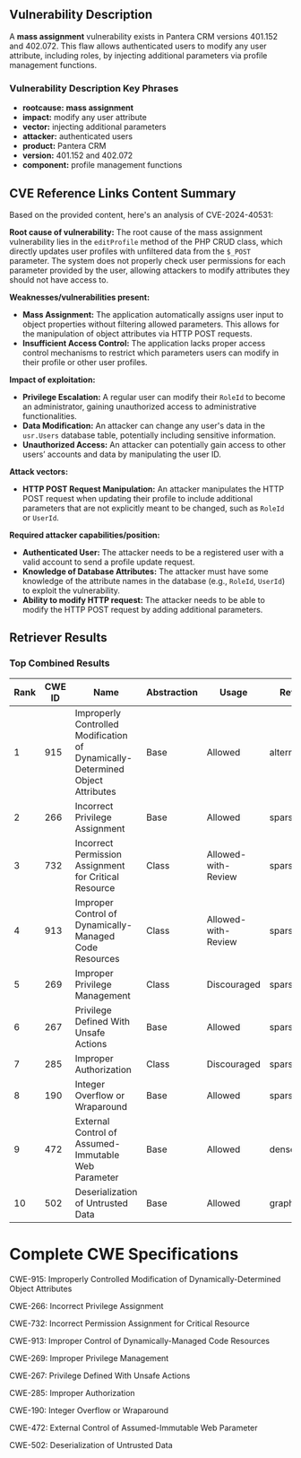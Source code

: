 ## Vulnerability Description
A **mass assignment** vulnerability exists in Pantera CRM versions 401.152 and 402.072. This flaw allows authenticated users to modify any user attribute, including roles, by injecting additional parameters via profile management functions.

### Vulnerability Description Key Phrases
- **rootcause:** **mass assignment**
- **impact:** modify any user attribute
- **vector:** injecting additional parameters
- **attacker:** authenticated users
- **product:** Pantera CRM
- **version:** 401.152 and 402.072
- **component:** profile management functions

## CVE Reference Links Content Summary
Based on the provided content, here's an analysis of CVE-2024-40531:

**Root cause of vulnerability:**
The root cause of the mass assignment vulnerability lies in the `editProfile` method of the PHP CRUD class, which directly updates user profiles with unfiltered data from the `$_POST` parameter. The system does not properly check user permissions for each parameter provided by the user, allowing attackers to modify attributes they should not have access to.

**Weaknesses/vulnerabilities present:**
-   **Mass Assignment:** The application automatically assigns user input to object properties without filtering allowed parameters. This allows for the manipulation of object attributes via HTTP POST requests.
-   **Insufficient Access Control:** The application lacks proper access control mechanisms to restrict which parameters users can modify in their profile or other user profiles.

**Impact of exploitation:**
-   **Privilege Escalation:** A regular user can modify their `RoleId` to become an administrator, gaining unauthorized access to administrative functionalities.
-   **Data Modification:** An attacker can change any user's data in the `usr.Users` database table, potentially including sensitive information.
-   **Unauthorized Access:** An attacker can potentially gain access to other users’ accounts and data by manipulating the user ID.

**Attack vectors:**
-   **HTTP POST Request Manipulation:** An attacker manipulates the HTTP POST request when updating their profile to include additional parameters that are not explicitly meant to be changed, such as `RoleId` or `UserId`.

**Required attacker capabilities/position:**
-   **Authenticated User:** The attacker needs to be a registered user with a valid account to send a profile update request.
-   **Knowledge of Database Attributes:** The attacker must have some knowledge of the attribute names in the database (e.g., `RoleId`, `UserId`) to exploit the vulnerability.
-   **Ability to modify HTTP request:** The attacker needs to be able to modify the HTTP POST request by adding additional parameters.

## Retriever Results

### Top Combined Results

| Rank | CWE ID | Name | Abstraction | Usage  | Retrievers | Individual Scores |
|------|--------|------|-------------|-------|------------|-------------------|
| 1 | 915 | Improperly Controlled Modification of Dynamically-Determined Object Attributes | Base | Allowed | alternate_terms | 1.000 |
| 2 | 266 | Incorrect Privilege Assignment | Base | Allowed | sparse | 0.183 |
| 3 | 732 | Incorrect Permission Assignment for Critical Resource | Class | Allowed-with-Review | sparse | 0.165 |
| 4 | 913 | Improper Control of Dynamically-Managed Code Resources | Class | Allowed-with-Review | sparse | 0.152 |
| 5 | 269 | Improper Privilege Management | Class | Discouraged | sparse | 0.147 |
| 6 | 267 | Privilege Defined With Unsafe Actions | Base | Allowed | sparse | 0.143 |
| 7 | 285 | Improper Authorization | Class | Discouraged | sparse | 0.140 |
| 8 | 190 | Integer Overflow or Wraparound | Base | Allowed | sparse | 0.138 |
| 9 | 472 | External Control of Assumed-Immutable Web Parameter | Base | Allowed | dense | 0.534 |
| 10 | 502 | Deserialization of Untrusted Data | Base | Allowed | graph | 0.002 |



# Complete CWE Specifications

CWE-915: Improperly Controlled Modification of Dynamically-Determined Object Attributes

CWE-266: Incorrect Privilege Assignment

CWE-732: Incorrect Permission Assignment for Critical Resource

CWE-913: Improper Control of Dynamically-Managed Code Resources

CWE-269: Improper Privilege Management

CWE-267: Privilege Defined With Unsafe Actions

CWE-285: Improper Authorization

CWE-190: Integer Overflow or Wraparound

CWE-472: External Control of Assumed-Immutable Web Parameter

CWE-502: Deserialization of Untrusted Data